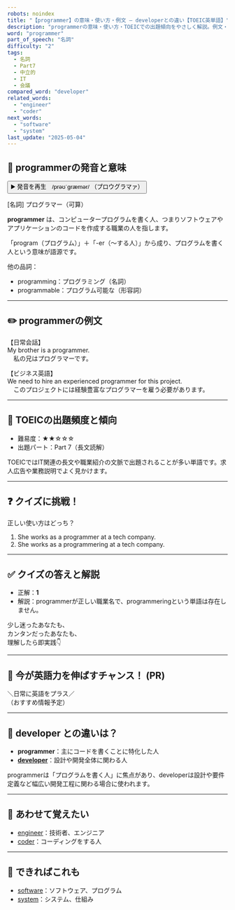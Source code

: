 ```yaml
---
robots: noindex
title: "【programmer】の意味・使い方・例文 ― developerとの違い【TOEIC英単語】"
description: "programmerの意味・使い方・TOEICでの出題傾向をやさしく解説。例文・クイズ付きでdeveloperとの違いもわかりやすく学べます。"
word: "programmer"
part_of_speech: "名詞"
difficulty: "2"
tags:
  - 名詞
  - Part7
  - 中立的
  - IT
  - 会議
compared_word: "developer"
related_words:
  - "engineer"
  - "coder"
next_words:
  - "software"
  - "system"
last_update: "2025-05-04"
---
```


## 🔰 programmerの発音と意味

<button class="play-audio" onclick="playTTS('programmer')">
  <span class="play-audio-main">
    ▶️ 発音を再生　/prəʊˈɡræmər/
  </span>
  <span class="play-audio-sub">
    （プロウグラマァ）
  </span>
</button>

[名詞] プログラマー（可算）

**programmer** は、コンピュータープログラムを書く人、つまりソフトウェアやアプリケーションのコードを作成する職業の人を指します。

「program（プログラム）」＋「-er（～する人）」から成り、プログラムを書く人という意味が語源です。

他の品詞：  
- programming：プログラミング（名詞）
- programmable：プログラム可能な（形容詞）

---

## ✏️ programmerの例文

【日常会話】  
My brother is a programmer.  
　私の兄はプログラマーです。

【ビジネス英語】  
We need to hire an experienced programmer for this project.  
　このプロジェクトには経験豊富なプログラマーを雇う必要があります。

---

## 🎯 TOEICの出題頻度と傾向

- 難易度：★★☆☆☆
- 出題パート：Part 7（長文読解）

TOEICではIT関連の長文や職業紹介の文脈で出題されることが多い単語です。求人広告や業務説明でよく見かけます。

---

## ❓ クイズに挑戦！

正しい使い方はどっち？

1. She works as a programmer at a tech company.  
2. She works as a programmering at a tech company.

---

## ✅ クイズの答えと解説

- 正解：**1**
- 解説：programmerが正しい職業名で、programmeringという単語は存在しません。

少し迷ったあなたも、  
カンタンだったあなたも、  
理解したら即実践👇️

---

## 🚀 今が英語力を伸ばすチャンス！ (PR)

<div class="info-center">
＼日常に英語をプラス／<br>  
（おすすめ情報予定）
</div>

---

## 🤔  developer との違いは？

- **programmer**：主にコードを書くことに特化した人
- **[developer](/word/developer/)**：設計や開発全体に関わる人

programmerは「プログラムを書く人」に焦点があり、developerは設計や要件定義など幅広い開発工程に関わる場合に使われます。

---

## 🧩 あわせて覚えたい

- [engineer](/word/engineer/)：技術者、エンジニア
- [coder](/word/coder/)：コーディングをする人

---

## 📖 できればこれも

- [software](/word/software/)：ソフトウェア、プログラム
- [system](/word/system/)：システム、仕組み

<!-- cvid: aid23_bid23 -->
